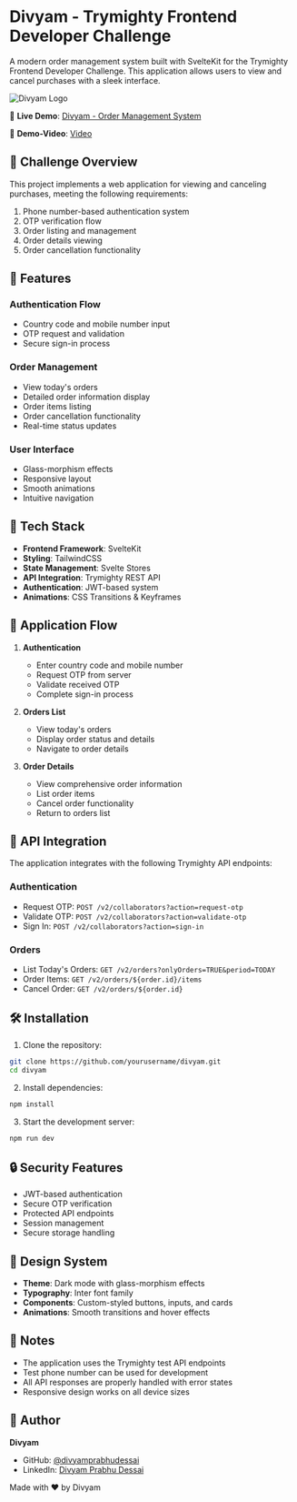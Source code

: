 ﻿# Divyam - Trymighty Frontend Developer Challenge

A modern order management system built with SvelteKit for the Trymighty Frontend Developer Challenge. This application allows users to view and cancel purchases with a sleek interface.

![Divyam Logo](https://img.hotimg.com/allmighty_logo-removebg-preview.png)

🔗 **Live Demo**: [Divyam - Order Management System](https://divyam-order-management-system.vercel.app/)

🔗 **Demo-Video**: [Video](https://streamable.com/kfq0nd)

## 🎯 Challenge Overview

This project implements a web application for viewing and canceling purchases, meeting the following requirements:

1. Phone number-based authentication system
2. OTP verification flow
3. Order listing and management
4. Order details viewing
5. Order cancellation functionality

## 🌟 Features

### Authentication Flow
- Country code and mobile number input
- OTP request and validation
- Secure sign-in process

### Order Management
- View today's orders
- Detailed order information display
- Order items listing
- Order cancellation functionality
- Real-time status updates

### User Interface
- Glass-morphism effects
- Responsive layout
- Smooth animations
- Intuitive navigation

## 🚀 Tech Stack

- **Frontend Framework**: SvelteKit
- **Styling**: TailwindCSS
- **State Management**: Svelte Stores
- **API Integration**: Trymighty REST API
- **Authentication**: JWT-based system
- **Animations**: CSS Transitions & Keyframes

## 📱 Application Flow

1. **Authentication**
   - Enter country code and mobile number
   - Request OTP from server
   - Validate received OTP
   - Complete sign-in process

2. **Orders List**
   - View today's orders
   - Display order status and details
   - Navigate to order details

3. **Order Details**
   - View comprehensive order information
   - List order items
   - Cancel order functionality
   - Return to orders list

## 🔌 API Integration

The application integrates with the following Trymighty API endpoints:

### Authentication
- Request OTP: `POST /v2/collaborators?action=request-otp`
- Validate OTP: `POST /v2/collaborators?action=validate-otp`
- Sign In: `POST /v2/collaborators?action=sign-in`

### Orders
- List Today's Orders: `GET /v2/orders?onlyOrders=TRUE&period=TODAY`
- Order Items: `GET /v2/orders/${order.id}/items`
- Cancel Order: `GET /v2/orders/${order.id}`

## 🛠️ Installation

1. Clone the repository:
```bash
git clone https://github.com/yourusername/divyam.git
cd divyam
```

2. Install dependencies:
```bash
npm install
```

3. Start the development server:
```bash
npm run dev
```

## 🔒 Security Features

- JWT-based authentication
- Secure OTP verification
- Protected API endpoints
- Session management
- Secure storage handling

## 🎨 Design System

- **Theme**: Dark mode with glass-morphism effects
- **Typography**: Inter font family
- **Components**: Custom-styled buttons, inputs, and cards
- **Animations**: Smooth transitions and hover effects

## 📝 Notes

- The application uses the Trymighty test API endpoints
- Test phone number can be used for development
- All API responses are properly handled with error states
- Responsive design works on all device sizes

## 👤 Author

**Divyam**
- GitHub: [@divyamprabhudessai](https://github.com/divyamprabhudessai)
- LinkedIn: [Divyam Prabhu Dessai](https://www.linkedin.com/in/divyam-prabhu-desai-978789202/)


Made with ❤️ by Divyam
